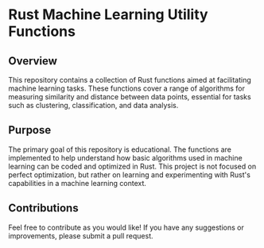 # Rust Machine Learning Utility Functions

## Overview
This repository contains a collection of Rust functions aimed at facilitating machine learning tasks. These functions cover a range of algorithms for measuring similarity and distance between data points, essential for tasks such as clustering, classification, and data analysis.

## Purpose
The primary goal of this repository is educational. The functions are implemented to help understand how basic algorithms used in machine learning can be coded and optimized in Rust. This project is not focused on perfect optimization, but rather on learning and experimenting with Rust's capabilities in a machine learning context.

## Contributions
Feel free to contribute as you would like! If you have any suggestions or improvements, please submit a pull request.
